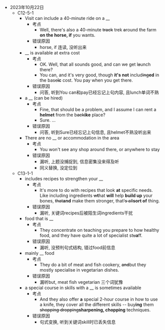 * 2023年10月22日
	* C12-5-1
		* Visit can include a 40-minute ride on a __
			* 考点
				* Well, there's also a 40-minute ~~track~~ trek ~~a~~round the farm **on the horse, if** you wants.
			* 错误原因
				* horse, if 连读, 没听出来
		* __ is available at extra cost
			* 考点
				* OK. Well, that all sounds good, and can we get l~~a~~unch there?
				* You can, and it's very good, though **it's not** includ~~ing~~**ed** in the bas~~e~~**ic** cost. You pay when you get there.
			* 错误原因
				* 问答, 听到You can和pay已经忘记上句内容, 且lunch单词不熟
		* a __ (can be hired)
			* 考点
				* Fine, that should be a problem, and I assume I can rent a **helmet** from the b~~ack~~**ike** place?
				* Sure. ...
			* 错误原因
				* 问答, 听到Sure已经忘记上句信息, 且helmet不熟没听出来
		* There are no __ or accommodation in the area
			* 考点
				* You won't see any shop around there, or anywhere to stay
			* 错误原因
				* 漏听, 上题没捕捉到, 信息密集没来得及听
				* 同义替换, 没定位到
	* C13-1-1
		* includes recipes to strengthen your __
			* 考点
				* It's more to do with recipes that look **at** specific needs. Like including ingredients ~~w~~**t**hat **will** help **build up** your bones, ~~that~~**and** make them stronger, that~~'s all~~**sort of** thing.
			* 错误原因
				* 漏听, 关键词recipes后被陌生词ingredients干扰
		* food that is __
			* 考点
				* They concentrate on teaching you prepare to how healthy food, and they have quite a lot of specialist st~~u~~**a**ff.
			* 错误原因
				* 漏听, 没预判句式结构, 错过food前信息
		* mainly __ food
			* 考点
				* They do a bit of meat and fish cookery, ~~and~~but they mostly specialise in vegetarian dishes.
			* 错误原因
				* 漏听but, meat fish vegetarian 三个词犹豫
		* a special course in skills with a __ is sometimes available
			* 考点
				* And they also offer **a** special 2-hour course in how to use a knife, they cover all the different skills -- buy**ing** them ~~shopping dropping~~**sharpening, chopping** techniques.
			* 错误原因
				* 句式变换, 听到关键词skill时已丢失信息